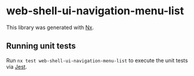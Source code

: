 # web-shell-ui-navigation-menu-list

This library was generated with [Nx](https://nx.dev).

## Running unit tests

Run `nx test web-shell-ui-navigation-menu-list` to execute the unit tests via [Jest](https://jestjs.io).
